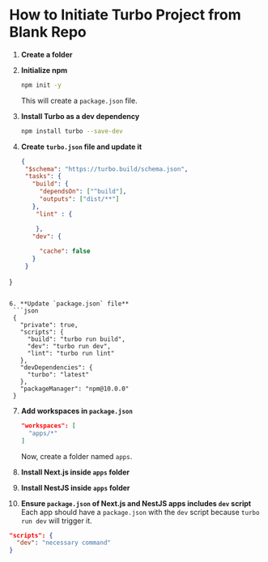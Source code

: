 # How to Initiate Turbo Project from Blank Repo

1. **Create a folder**
2. **Initialize npm**
   ```bash
   npm init -y
   ```
   This will create a `package.json` file.

3. **Install Turbo as a dev dependency**
   ```bash
   npm install turbo --save-dev
   ```

4. **Create `turbo.json` file and update it**
   ```json
   {
    "$schema": "https://turbo.build/schema.json",
    "tasks": {
      "build": {
        "dependsOn": ["^build"],
        "outputs": ["dist/**"]
      },
       "lint" : {

       },
      "dev": {
    
        "cache": false
      }
    }
  }
  ```

6. **Update `package.json` file**
   ```json
   {
     "private": true,
     "scripts": {
       "build": "turbo run build",
       "dev": "turbo run dev",
       "lint": "turbo run lint"
     },
     "devDependencies": {
       "turbo": "latest"
     },
     "packageManager": "npm@10.0.0"
   }
   ```

7. **Add workspaces in `package.json`**
   ```json
   "workspaces": [
     "apps/*"
   ]
   ```
   Now, create a folder named `apps`.

8. **Install Next.js inside `apps` folder**
9. **Install NestJS inside `apps` folder**

10. **Ensure `package.json` of Next.js and NestJS apps includes `dev` script**
   Each app should have a `package.json` with the `dev` script because `turbo run dev` will trigger it.
   ```json
   "scripts": {
     "dev": "necessary command"
   }
   ```

